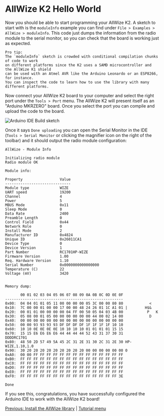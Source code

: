 # AllWize K2 Hello World

Now you should be able to start programming your AllWize K2. A sketch to start with is the `moduleInfo` example you can find under `File > Examples > AllWize > moduleInfo`. This code just dumps the information from the radio module to the serial monitor, so you can check that the board is working just as expected.

    Pro tip:
    The `moduleInfo` sketch is crowded with conditional compilation chunks of code to work
    on different platforms since the K2 uses a SAMD microcontroller and the AllWize K1 shield
    can be used with an Atmel AVR like the Arduino Leonardo or an ESP8266, for instance.
    You can inspect the code to learn how to use the library with many different platforms.

Now connect your AllWize K2 board to your computer and select the right port under the `Tools > Port` menu. The AllWize K2 will present itself as an "Arduino MKRZERO" board. Once you select the port you can compile and upload the code to the board.

![Arduino IDE Build sketch](images/arduino-ide-build.png)

Once it says `Done uploading` you can open the Serial Monitor in the IDE (`Tools > Serial Monitor` or clicking the magnifier icon on the right of the toolbar) and it should output the radio module configuration:

```
AllWize - Module Info

Initializing radio module
Radio module OK

Module info:

Property                 Value
------------------------------
Module type              WIZE
UART speed               19200
Channel                  4
Power                    5
MBUS Mode                0x11
Sleep Mode               0
Data Rate                2400
Preamble Length          0
Control Field            0x44
Network Role             0
Install Mode             2
Manufacturer ID          0x4824
Unique ID                0x26011CA1
Device Type              0
Device Version           1
Part Number              RC1701HP-WIZE
Firmware Version         1.00
Req. Hardware Version    1.10
Serial Number            0x0000000000000000
Temperature (C)          22
Voltage (mV)             3420


Memory dump:

       00 01 02 03 04 05 06 07 08 09 0A 0B 0C 0D 0E 0F 
------------------------------------------------------
0x00:  04 04 01 01 05 11 00 00 00 00 05 3C 00 00 80 80            <    
0x10:  7C 00 00 01 00 00 17 00 00 48 24 26 01 1C A1 01 |        H$&    
0x20:  00 01 01 00 00 00 00 04 FF 00 50 05 04 03 4B 00           P   K 
0x30:  05 08 00 01 05 00 00 00 00 00 00 44 00 02 14 00            D    
0x40:  00 00 00 00 00 00 00 00 00 00 00 00 00 00 00 00                 
0x50:  00 00 93 93 93 93 DF DF DF DF 1F 1F 1F 1F 10 10                 
0x60:  10 10 0E 0E 0E 0E 10 10 10 10 01 01 01 01 15 15                 
0x70:  15 15 E6 E6 E6 E6 44 44 44 44 52 43 31 37 30 31       DDDDRC1701
0x80:  48 50 2D 57 49 5A 45 2C 31 2E 31 30 2C 31 2E 30 HP-WIZE,1.10,1.0
0x90:  30 20 20 20 20 20 20 20 20 20 00 00 00 00 00 00 0               
0xA0:  00 00 FF FF FF FF FF FF FF FF FF FF FF FF FF FF                 
0xB0:  FF FF FF FF FF FF FF FF FF FF FF FF FF FF FF FF                 
0xC0:  FF FF FF FF FF FF FF FF FF FF FF FF FF FF FF FF                 
0xD0:  FF FF FF FF FF FF FF FF FF FF FF FF FF FF FF FF                 
0xE0:  FF FF FF FF FF FF FF FF FF FF FF FF FF FF FF FF                 
0xF0:  FF FF FF FF FF FF FF FF FF FF FF FF FF FF FF 3E 

Done
```

If you see this, congratulations, you have successfully configured the Arduino IDE to work with the AllWize K2 board!

[Previous: Install the AllWize library](04-allwizek2-allwize-library.md) |
[Tutorial menu](readme.md)
